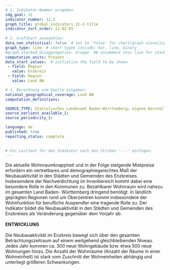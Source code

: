 ```yaml
---
# 1. Indikator-Nummer eingeben 
sdg_goal: 11
indicator_number: 11.2
graph_title: global_indicators.11-2-title
indicator_sort_order: 11-02-01
 
# 2. Grafikart auswaehlen: 
data_non_statistical: false  # set to 'false' for chart/graph visualization 
graph_type: line  # chart types include: bar, line, binary 
#graph_stacked_disaggregation: Gruppe  ## uncomment this line for stacked bars. eplace 'Geschlecht' with the field of aggregation. 
computation_units: Prozent 
data_start_values:  # initialize the field to be shown  
 - field: Region 
   value: Enzkreis
 - field: Region 
   value: Land BW

# 3. Berechnung und Quelle eingeben: 
national_geographical_coverage: Land BW
computation_definitions: 

SOURCE_TYPE: Statistisches Landesamt Baden-Württemberg; eigene Darstellung  # data source  
source_earliest_available_1: 
source_periodicity_1: 

language: de   
published: true 
reporting_status: complete
 
 
# Für Leittext für den Indikator nach den Stichen '---' einfügen. 
---
```

Die aktuelle Wohnraumknappheit und in der Folge steigende Mietpreise erfordern ein vertretbares und demographiegerechtes Maß der Neubauaktivität in den Städten und Gemeinden des Enzkreises. Insbesondere der Nachverdichtung im Innenbereich kommt dabei eine besondere Rolle in den Kommunen zu. Bezahlbarer Wohnraum wird nahezu im gesamten Land Baden- Württemberg dringend benötigt. In ländlich geprägten Regionen rund um Oberzentren kommt insbesondere der Wohnfunktion für berufliche Auspendler eine tragende Rolle zu. Der Indikator bildet die Neubauaktivität in den Städten und Gemeinden des Enzkreises als Veränderung gegenüber dem Vorjahr ab. <br>
<br>
**ENTWICKLUNG** <br>
<br>
Die Neubauaktivität im Enzkreis bewegt sich über den gesamten Betrachtungszeitraum auf einem weitgehend gleichbleibenden Niveau. Jedes Jahr kommen ca. 300 neue Wohngebäude bzw. etwa 500 neue Wohnungen hinzu. Die Anzahl der Wohnräume (Anzahl der Räume in einer Wohneinheit) ist stark vom Zuschnitt der Wohneinheiten abhängig und unterliegt größeren Schwankungen.

